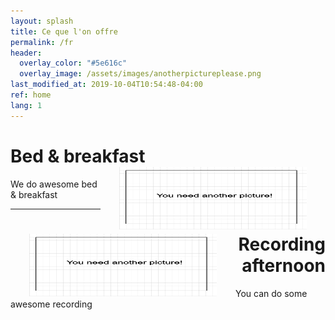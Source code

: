 ```yaml
---
layout: splash
title: Ce que l'on offre
permalink: /fr
header:
  overlay_color: "#5e616c"
  overlay_image: /assets/images/anotherpictureplease.png
last_modified_at: 2019-10-04T10:54:48-04:00
ref: home 
lang: 1
---
```


# Bed & breakfast <img style="float: right;" src="/assets/images/anotherpictureplease.png" width="300" height="100" hspace="30">

We do awesome bed & breakfast

---

<div style="text-align: right"> <h1 id="advanced_level"> <img style="float: left;" src="/assets/images/anotherpictureplease.png" width="300" height="100" hspace="30"> Recording afternoon </h1> </div> 

You can do some awesome recording